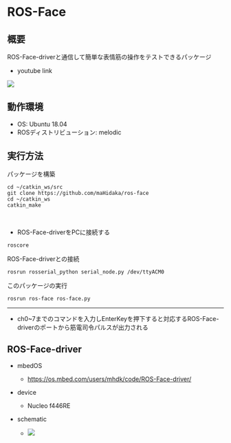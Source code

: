 # ROS-Face

## 概要
ROS-Face-driverと通信して簡単な表情筋の操作をテストできるパッケージ

- youtube link

[![](https://i.gyazo.com/028d51303543b1cb5be1388b1f5db8c4.jpg)](https://www.youtube.com/watch?v=7tOlgr7ISOY&feature=youtu.be)

## 動作環境
- OS: Ubuntu 18.04
- ROSディストリビューション: melodic

## 実行方法

パッケージを構築
```
cd ~/catkin_ws/src
git clone https://github.com/maHidaka/ros-face
cd ~/catkin_ws
catkin_make
```
<br>

- ROS-Face-driverをPCに接続する

```
roscore
```
ROS-Face-driverとの接続

```
rosrun rosserial_python serial_node.py /dev/ttyACM0
```
このパッケージの実行
```
rosrun ros-face ros-face.py
```
---
- ch0~7までのコマンドを入力しEnterKeyを押下すると対応するROS-Face-driverのポートから筋電司令パルスが出力される

## ROS-Face-driver
- mbedOS
  - https://os.mbed.com/users/mhdk/code/ROS-Face-driver/

- device 
  - Nucleo f446RE
  
  
- schematic
  - [![](https://i.gyazo.com/d7a97aa6d9ba32ab8f96a417f3d4521c.png)](/face-driver.pdf)
